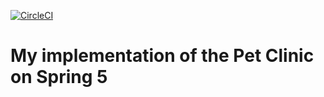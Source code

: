 [![CircleCI](https://circleci.com/gh/RakhmedovRS/my-pet-clinic.svg?style=svg)](https://circleci.com/gh/RakhmedovRS/my-pet-clinic)
# My implementation of the Pet Clinic on Spring 5